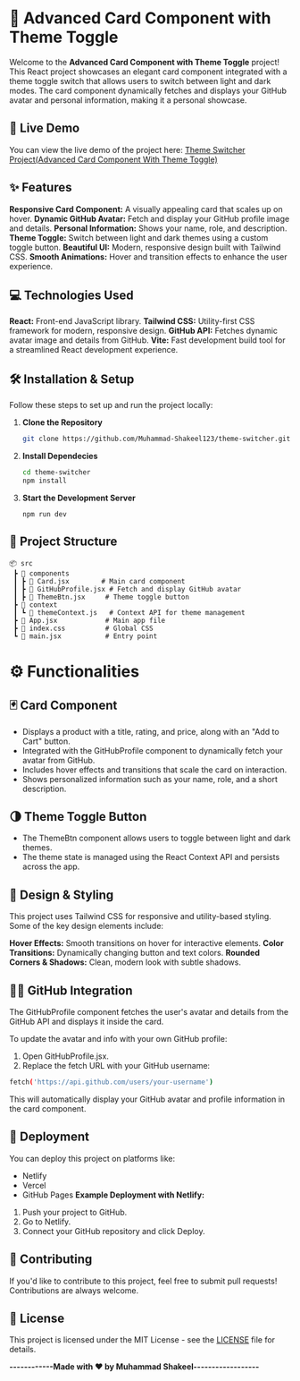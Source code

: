 # 🌟 Advanced Card Component with Theme Toggle
Welcome to the **Advanced Card Component with Theme Toggle** project! This React project showcases an elegant card component integrated with a theme toggle switch that allows users to switch between light and dark modes. The card component dynamically fetches and displays your GitHub avatar and personal information, making it a personal showcase.

## 🚀 Live Demo
You can view the live demo of the project here: [Theme Switcher Project(Advanced Card Component With Theme Toggle)](https://react-card-component-with-theme-toggle-jw2ozt41u.vercel.app)

## ✨ Features
**Responsive Card Component:** A visually appealing card that scales up on hover.
**Dynamic GitHub Avatar:** Fetch and display your GitHub profile image and details.
**Personal Information:** Shows your name, role, and description.
**Theme Toggle:** Switch between light and dark themes using a custom toggle button.
**Beautiful UI:** Modern, responsive design built with Tailwind CSS.
**Smooth Animations:** Hover and transition effects to enhance the user experience.

## 💻 Technologies Used
**React:** Front-end JavaScript library.
**Tailwind CSS:** Utility-first CSS framework for modern, responsive design.
**GitHub API:** Fetches dynamic avatar image and details from GitHub.
**Vite:** Fast development build tool for a streamlined React development experience.

## 🛠️ Installation & Setup
Follow these steps to set up and run the project locally:

1. **Clone the Repository**
    ```bash
    git clone https://github.com/Muhammad-Shakeel123/theme-switcher.git
    ```

2. **Install Dependecies**
    ```bash
    cd theme-switcher
    npm install
    ```

3. **Start the Development Server**
    ```bahs
    npm run dev
    ```

## 📂 Project Structure
```bahs
📦 src
 ┣ 📂 components
 ┃ ┣ 📜 Card.jsx        # Main card component
 ┃ ┣ 📜 GitHubProfile.jsx # Fetch and display GitHub avatar
 ┃ ┣ 📜 ThemeBtn.jsx     # Theme toggle button
 ┣ 📂 context
 ┃ ┗ 📜 themeContext.js   # Context API for theme management
 ┣ 📜 App.jsx            # Main app file
 ┣ 📜 index.css          # Global CSS
 ┗ 📜 main.jsx           # Entry point
```

# ⚙️ Functionalities
## 🃏 Card Component
- Displays a product with a title, rating, and price, along with an "Add to Cart" button.
- Integrated with the GitHubProfile component to dynamically fetch your avatar from GitHub.
- Includes hover effects and transitions that scale the card on interaction.
- Shows personalized information such as your name, role, and a short description.

## 🌗 Theme Toggle Button
- The ThemeBtn component allows users to toggle between light and dark themes.
- The theme state is managed using the React Context API and persists across the app.

## 🌟 Design & Styling
This project uses Tailwind CSS for responsive and utility-based styling. Some of the key design elements include:

**Hover Effects:** Smooth transitions on hover for interactive elements.
**Color Transitions:** Dynamically changing button and text colors.
**Rounded Corners & Shadows:** Clean, modern look with subtle shadows.

## 👨‍💻 GitHub Integration
The GitHubProfile component fetches the user's avatar and details from the GitHub API and displays it inside the card.

To update the avatar and info with your own GitHub profile:

1. Open GitHubProfile.jsx.
2. Replace the fetch URL with your GitHub username:
```bash
fetch('https://api.github.com/users/your-username')
```
This will automatically display your GitHub avatar and profile information in the card component.

## 🚀 Deployment
You can deploy this project on platforms like:

- Netlify
- Vercel
- GitHub Pages
**Example Deployment with Netlify:**
1. Push your project to GitHub.
2. Go to Netlify.
3. Connect your GitHub repository and click Deploy.

## 🤝 Contributing
If you'd like to contribute to this project, feel free to submit pull requests! Contributions are always welcome.

## 📜 License

This project is licensed under the MIT License - see the [LICENSE](LICENSE) file for details.


**------------Made with ❤️ by Muhammad Shakeel------------------**

